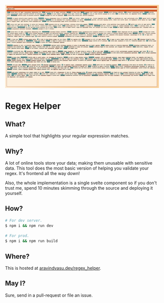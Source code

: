 ![Regex Helper](./screen.png)

# Regex Helper

## What?
A simple tool that highlights your regular expression matches.

## Why?
A lot of online tools store your data; making them unusable with sensitive data.
This tool does the most basic version of helping you validate your regex. It's
frontend all the way down!

Also, the whole implementation is a single svelte component so if you don't trust me,
spend 10 minutes skimming through the source and deploying it yourself.

## How?

```sh
# For dev server.
$ npm i && npm run dev

# For prod.
$ npm i && npm run build
```

## Where?

This is hosted at [aravindvasu.dev/regex_helper](https://aravindvasu.dev/regex_helper/).

## May I?

Sure, send in a pull-request or file an issue.